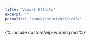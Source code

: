 ```yaml
---
title: "Visual Effects"
excerpt: ""
permalink: "/book/optimization/vfx"
---
```


{% include custom/wip-warning.md %}
